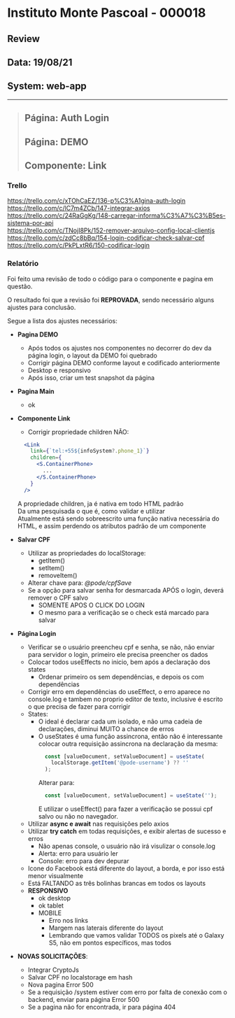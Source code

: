 # Instituto Monte Pascoal - 000018

## **Review**
## Data: 19/08/21
## System: web-app

***

> ## Página: Auth Login
> ## Página: DEMO
> ## Componente: Link

### Trello
https://trello.com/c/xTOhCaEZ/136-p%C3%A1gina-auth-login  
https://trello.com/c/lC7m4ZCb/147-integrar-axios  
https://trello.com/c/24RaGgKg/148-carregar-informa%C3%A7%C3%B5es-sistema-por-api  
https://trello.com/c/TNojI8Pk/152-remover-arquivo-config-local-clientjs  
https://trello.com/c/zdCc8bBq/154-login-codificar-check-salvar-cpf  
https://trello.com/c/PkPLxtR6/150-codificar-login  


### Relatório  
Foi feito uma revisão de todo o código para o componente e pagina em questão.  

<!-- O resultado foi que o componente foi **APROVADO** e o mesmo será movido para "Revisão Aprovada* e entrará em produção no proximo deploy.   -->

O resultado foi que a revisão foi **REPROVADA**, sendo necessário alguns ajustes para conclusão.

Segue a lista dos ajustes necessários:

- **Pagina DEMO**
  - Após todos os ajustes nos componentes no decorrer do dev da página login, o layout da DEMO foi quebrado
  - Corrigir página DEMO conforme layout e codificado anteriormente
  - Desktop e responsivo
  - Após isso, criar um test snapshot da página
- **Pagina Main**
  - ok
- **Componente Link**
  - Corrigir propriedade children
  NÃO:
  ```jsx
    <Link 
      link={`tel:+55${infoSystem?.phone_1}`}
      children={
        <S.ContainerPhone>
          ...
        </S.ContainerPhone>
      }
    />
  ``` 
  A propriedade children, ja é nativa em todo HTML padrão  
  Da uma pesquisada o que é, como validar e utilizar  
  Atualmente está sendo sobreescrito uma função nativa necessária do HTML, e assim perdendo os atributos padrão de um componente  
- **Salvar CPF**
  - Utilizar as propriedades do localStorage:
    - getItem()
    - setItem()
    - removeItem()
  - Alterar chave para: *@pode/cpfSave*
  - Se a opção para salvar senha for desmarcada APÓS o login, deverá remover o CPF salvo
    - SOMENTE APOS O CLICK DO LOGIN
    - O mesmo para a verificação se o check está marcado para salvar  
- **Página Login**
  - Verificar se o usuário preencheu cpf e senha, se não, não enviar para servidor o login, primeiro ele precisa preencher os dados
  - Colocar todos useEffects no inicio, bem após a declaração dos states  
    - Ordenar primeiro os sem dependências, e depois os com dependências
  - Corrigir erro em dependências do useEffect, o erro aparece no console.log e tambem no proprio editor de texto, inclusive é escrito o que precisa de fazer para corrigir 
  - States:
    - O ideal é declarar cada um isolado, e não uma cadeia de declarações, diminui MUITO a chance de erros
    - O useStates é uma função assincrona, então não é interessante colocar outra requisição assincrona na declaração da mesma:
      ```js
        const [valueDocument, setValueDocument] = useState(
          localStorage.getItem('@pode-username') ?? ''
        );
      ```
      Alterar para:
      ```js
        const [valueDocument, setValueDocument] = useState('');
      ```
      E utilizar o useEffect() para fazer a verificação se possui cpf salvo ou não no navegador.
  - Utilizar **async e await** nas requisições pelo axios
  - Utilizar **try catch** em todas requisições, e exibir alertas de sucesso e erros
    - Não apenas console, o usuário não irá visulizar o console.log 
    - Alerta: erro para usuário ler
    - Console: erro para dev depurar
  - Icone do Facebook está diferente do layout, a borda, e por isso está menor visualmente
  - Está FALTANDO as três bolinhas brancas em todos os layouts
  - **RESPONSIVO**
    - ok desktop
    - ok tablet
    - MOBILE
      - Erro nos links
      - Margem nas laterais diferente do layout
      - Lembrando que vamos validar TODOS os pixels até o Galaxy S5, não em pontos específicos, mas todos

- **NOVAS SOLICITAÇÕES**:
  - Integrar CryptoJs
  - Salvar CPF no localstorage em hash
  - Nova pagina Error 500
  - Se a requisição /system estiver com erro por falta de conexão com o backend, enviar para página Error 500
  - Se a pagina não for encontrada, ir para página 404